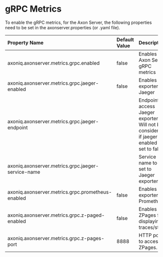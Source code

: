 # gRPC Metrics

To enable the gRPC metrics, for the Axon Server, the following properties need to be set in the axonserver.properties \(or .yaml file\).

| Property Name | Default Value | Description |
| :--- | :--- | :--- |
| axoniq.axonserver.metrics.grpc.enabled | false | Enables Axon Server gRPC metrics |
| axoniq.axonserver.metrics.grpc.jaeger-enabled | false | Enables exporter for Jaeger |
| axoniq.axonserver.metrics.grpc.jaeger-endpoint |  | Endpoint to access Jaeger exporter. Will not be considered if jaeger-enabled is set to false. |
| axoniq.axonserver.metrics.grpc.jaeger-service-name |  | Service name to be set to Jaeger exporter. |
| axoniq.axonserver.metrics.grpc.prometheus-enabled | false | Enables exporter for Prometheus. |
| axoniq.axonserver.metrics.grpc.z-paged-enabled | false | Enables ZPages for displaying traces/stats. |
| axoniq.axonserver.metrics.grpc.z-pages-port | 8888 | HTTP port to access ZPages. |

